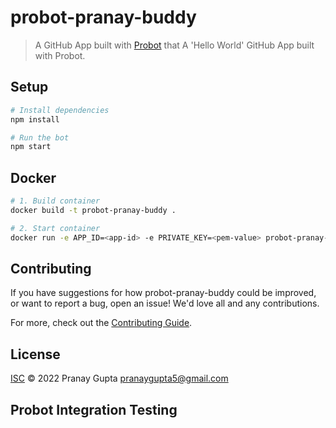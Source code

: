 # probot-pranay-buddy

> A GitHub App built with [Probot](https://github.com/probot/probot) that A &#x27;Hello World&#x27; GitHub App built with Probot.

## Setup

```sh
# Install dependencies
npm install

# Run the bot
npm start
```

## Docker

```sh
# 1. Build container
docker build -t probot-pranay-buddy .

# 2. Start container
docker run -e APP_ID=<app-id> -e PRIVATE_KEY=<pem-value> probot-pranay-buddy
```

## Contributing

If you have suggestions for how probot-pranay-buddy could be improved, or want to report a bug, open an issue! We'd love all and any contributions.

For more, check out the [Contributing Guide](CONTRIBUTING.md).

## License

[ISC](LICENSE) © 2022 Pranay Gupta <pranaygupta5@gmail.com>

## Probot Integration  Testing
